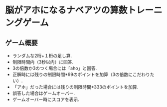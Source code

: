 # 脳がアホになるナベアツの算数トレーニングゲーム

## ゲーム概要
-	ランダムな2桁+１桁の足し算.
-	制限時間内（3秒以内）に回答.
-	3の倍数か3のつく場合には「aho」と回答.
-	正解時には残りの制限時間*99のポイントを加算（3の倍数にこだわりたい）.
-	「アホ」だった場合には残りの制限時間*333のポイントを加算.
-	誤答した場合はゲームオーバー.
-	ゲームオーバー時にスコアを表示.
